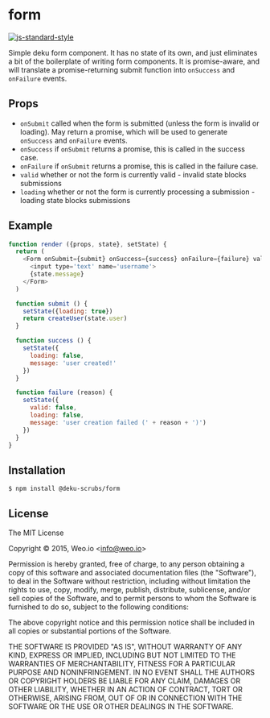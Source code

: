 
# form

[![js-standard-style](https://img.shields.io/badge/code%20style-standard-brightgreen.svg?style=flat)](https://github.com/feross/standard)

Simple deku form component.  It has no state of its own, and just eliminates a bit of the boilerplate of writing form components.  It is promise-aware, and will translate a promise-returning submit function into `onSuccess` and `onFailure` events.

## Props

  * `onSubmit` called when the form is submitted (unless the form is invalid or loading).  May return a promise, which will be used to generate `onSuccess` and `onFailure` events.
  * `onSuccess` if `onSubmit` returns a promise, this is called in the success case.
  * `onFailure` if `onSubmit` returns a promise, this is called in the failure case.
  * `valid` whether or not the form is currently valid - invalid state blocks submissions
  * `loading` whether or not the form is currently processing a submission - loading state blocks submissions

## Example

```javascript
function render ({props, state}, setState) {
  return (
    <Form onSubmit={submit} onSuccess={success} onFailure={failure} valid={state.valid} loading={state.loading}>
      <input type='text' name='username'>
      {state.message}
    </Form>
  )

  function submit () {
    setState({loading: true})
    return createUser(state.user)
  }

  function success () {
    setState({
      loading: false,
      message: 'user created!'
    })
  }

  function failure (reason) {
    setState({
      valid: false,
      loading: false,
      message: 'user creation failed (' + reason + ')')
    })
  }
}
```

## Installation

    $ npm install @deku-scrubs/form

## License

The MIT License

Copyright &copy; 2015, Weo.io &lt;info@weo.io&gt;

Permission is hereby granted, free of charge, to any person obtaining a copy of this software and associated documentation files (the "Software"), to deal in the Software without restriction, including without limitation the rights to use, copy, modify, merge, publish, distribute, sublicense, and/or sell copies of the Software, and to permit persons to whom the Software is furnished to do so, subject to the following conditions:

The above copyright notice and this permission notice shall be included in all copies or substantial portions of the Software.

THE SOFTWARE IS PROVIDED "AS IS", WITHOUT WARRANTY OF ANY KIND, EXPRESS OR IMPLIED, INCLUDING BUT NOT LIMITED TO THE WARRANTIES OF MERCHANTABILITY, FITNESS FOR A PARTICULAR PURPOSE AND NONINFRINGEMENT. IN NO EVENT SHALL THE AUTHORS OR COPYRIGHT HOLDERS BE LIABLE FOR ANY CLAIM, DAMAGES OR OTHER LIABILITY, WHETHER IN AN ACTION OF CONTRACT, TORT OR OTHERWISE, ARISING FROM, OUT OF OR IN CONNECTION WITH THE SOFTWARE OR THE USE OR OTHER DEALINGS IN THE SOFTWARE.
